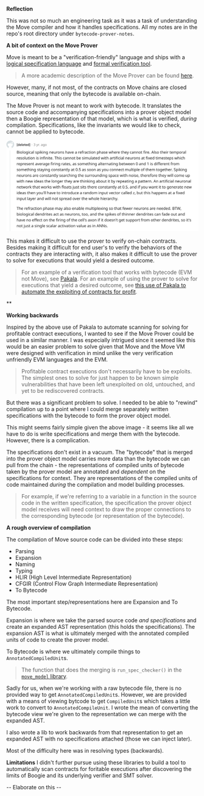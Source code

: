 **Reflection**

This was not so much an engineering task as it was a task of understanding the Move compiler and how it handles specifications. All my notes are in the repo's root directory under `bytecode-prover-notes`.

**A bit of context on the Move Prover**

Move is meant to be a "verification-friendly" language and ships with a [logical specification language](https://github.com/move-language/move/blob/main/language/move-prover/doc/user/spec-lang.md) and [formal verification tool](https://github.com/move-language/move/tree/main/language/move-prover).

> A more academic description of the Move Prover can be found [here](https://www-cs.stanford.edu/~yoniz/cav20.pdf).

However, many, if not most, of the contracts on Move chains are closed source, meaning that only the bytecode is available on-chain.

The Move Prover is not meant to work with bytecode. It translates the source code and accompanying specifications into a prover object model then a Boogie representation of that model, which is what is verified, *during* compilation. Specifications, like the invariants we would like to check, cannot be applied to bytecode.

![](move-prover-steps.png)

This makes it difficult to use the prover to verify on-chain contracts. Besides making it difficult for end user's to verify the behaviors of the contracts they are interacting with, it also makes it difficult to use the prover to solve for executions that would yield a desired outcome.

> For an example of a verification tool that works with bytecode (EVM not Move), see [Pakala](https://github.com/palkeo/pakala/tree/master). For an example of using the prover to solve for executions that yield a desired outcome, see [this use of Pakala to automate the exploiting of contracts for profit](https://www.palkeo.com/en/projets/ethereum/stealing_ether.html).

** 

**Working backwards**

Inspired by the above use of Pakala to automate scanning for solving for profitable contract executions, I wanted to see if the Move Prover could be used in a similar manner. I was especially intrigued since it seemed like this would be an easier problem to solve given that Move and the Move VM were designed with verification in mind unlike the very verification unfriendly EVM languages and the EVM.

> Profitable contract executions don't necessarily have to be exploits. The simplest ones to solve for just happen to be known simple vulnerabilities that have been left unexploited on old, untouched, and yet to be rediscovered contracts.

But there was a significant problem to solve. I needed to be able to "rewind" compilation up to a point where I could merge separately written specifications with the bytecode to form the prover object model. 

This might seems fairly simple given the above image - it seems like all we have to do is write specifications and merge them with the bytecode. However, there is a complication.

The specifications don't exist in a vacuum. The "bytecode" that is merged into the prover object model carries more data than the bytecode we can pull from the chain - the representations of compiled units of bytecode taken by the prover model are annotated and *dependent* on the specifications for context. They are representations of the compiled units of code maintained *during* the compilation and model building processes.

> For example, if we're referring to a variable in a function in the source code in the written specification, the specification the prover object model receives will need context to draw the proper connections to the corresponding bytecode (or representation of the bytecode).

**A rough overview of compilation**

The compilation of Move source code can be divided into these steps:
- Parsing
- Expansion
- Naming
- Typing
- HLIR (High Level Intermediate Representation)
- CFGIR (Control Flow Graph Intermediate Representation)
- To Bytecode

The most important step/representations here are Expansion and To Bytecode.

Expansion is where we take the parsed source code *and specifications* and create an expanded AST representation (this holds the specifications).
The expansion AST is what is ultimately merged with the annotated compiled units of code to create the prover model.

To Bytecode is where we ultimately compile things to `AnnotatedCompiledUnit`s.

> The function that does the merging is `run_spec_checker()` in the [`move_model` library](https://github.com/move-language/move/blob/ea70797099baea64f05194a918cebd69ed02b285/language/move-model/src/lib.rs#L479).


Sadly for us, when we're working with a raw bytecode file, there is no provided way to get `AnnotatedCompiledUnit`s. However, we are provided with a means of viewing bytcode to get `CompiledUnit`s which takes a little work to convert to `AnnotatedCompileUnit`. I wrote the mean of converting the bytecode view we're given to the representation we can merge with the expanded AST.

I also wrote a lib to work backwards from that representation to get an expanded AST with no specifications attached (those we can inject later).

Most of the difficulty here was in resolving types (backwards).


**Limitations**
I didn't further pursue using these libraries to build a tool to automatically scan contracts for foritable executions after discovering the limits of Boogie and its underlying verifier and SMT solver. 

-- Elaborate on this --